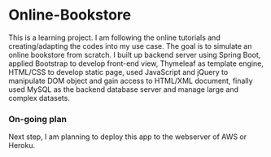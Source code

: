 # Online-Bookstore

This is a learning project. I am following the online tutorials and creating/adapting the codes into my use case. 
The goal is to simulate an online bookstore from scratch. 
I built up backend server using Spring Boot, applied Bootstrap to develop front-end view, Thymeleaf as template engine, HTML/CSS to develop static page, used JavaScript and jQuery to manipulate DOM object and gain access to HTML/XML document, finally used MySQL as the backend database server and manage large and complex datasets.

### On-going plan
Next step, I am planning to deploy this app to the webserver of AWS or Heroku.

